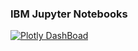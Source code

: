 ### IBM Jupyter Notebooks
<a href="https://colab.research.google.com/github.com/SoumyaK4/My-Codes/blob/main/IBM/4.3_Plotly_Basics.ipynb" target="_blank"><img src="https://colab.research.google.com/assets/colab-badge.svg" alt="Plotly DashBoad"/></a>
